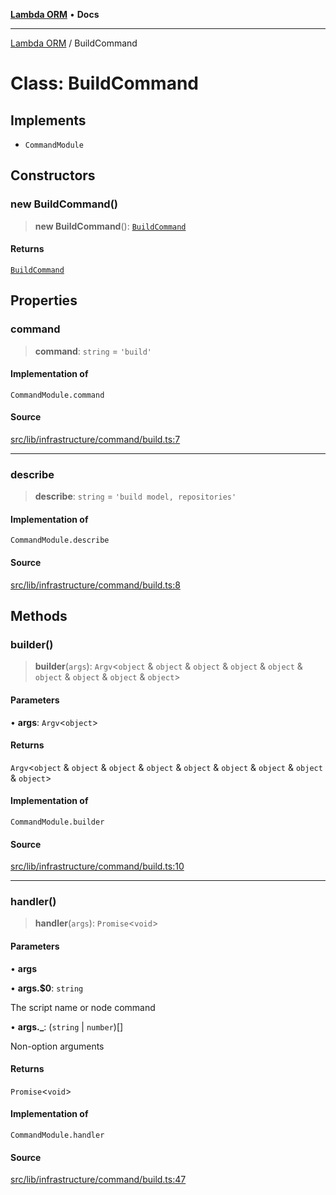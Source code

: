 [**Lambda ORM**](../README.md) • **Docs**

***

[Lambda ORM](../README.md) / BuildCommand

# Class: BuildCommand

## Implements

- `CommandModule`

## Constructors

### new BuildCommand()

> **new BuildCommand**(): [`BuildCommand`](BuildCommand.md)

#### Returns

[`BuildCommand`](BuildCommand.md)

## Properties

### command

> **command**: `string` = `'build'`

#### Implementation of

`CommandModule.command`

#### Source

[src/lib/infrastructure/command/build.ts:7](https://github.com/lambda-orm/lambdaorm-cli/blob/3dd4e71487d712defd5e9b16aec23b71ec8cb5c4/src/lib/infrastructure/command/build.ts#L7)

***

### describe

> **describe**: `string` = `'build model, repositories'`

#### Implementation of

`CommandModule.describe`

#### Source

[src/lib/infrastructure/command/build.ts:8](https://github.com/lambda-orm/lambdaorm-cli/blob/3dd4e71487d712defd5e9b16aec23b71ec8cb5c4/src/lib/infrastructure/command/build.ts#L8)

## Methods

### builder()

> **builder**(`args`): `Argv`\<`object` & `object` & `object` & `object` & `object` & `object` & `object` & `object` & `object`\>

#### Parameters

• **args**: `Argv`\<`object`\>

#### Returns

`Argv`\<`object` & `object` & `object` & `object` & `object` & `object` & `object` & `object` & `object`\>

#### Implementation of

`CommandModule.builder`

#### Source

[src/lib/infrastructure/command/build.ts:10](https://github.com/lambda-orm/lambdaorm-cli/blob/3dd4e71487d712defd5e9b16aec23b71ec8cb5c4/src/lib/infrastructure/command/build.ts#L10)

***

### handler()

> **handler**(`args`): `Promise`\<`void`\>

#### Parameters

• **args**

• **args.$0**: `string`

The script name or node command

• **args.\_**: (`string` \| `number`)[]

Non-option arguments

#### Returns

`Promise`\<`void`\>

#### Implementation of

`CommandModule.handler`

#### Source

[src/lib/infrastructure/command/build.ts:47](https://github.com/lambda-orm/lambdaorm-cli/blob/3dd4e71487d712defd5e9b16aec23b71ec8cb5c4/src/lib/infrastructure/command/build.ts#L47)
